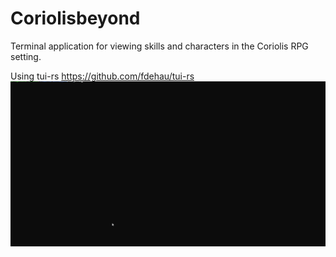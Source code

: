 #  Coriolisbeyond
Terminal application for viewing skills and characters in the Coriolis RPG setting.

Using tui-rs
https://github.com/fdehau/tui-rs
![Coriolis Beyond Demo](cb.gif)
